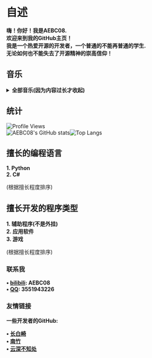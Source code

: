 # 自述
**嗨！你好！我是AEBC08.**  
**欢迎来到我的GitHub主页！**  
**我是一个热爱开源的开发者，一个普通的不能再普通的学生.**  
**无论如何也不能失去了开源精神的崇高信仰！**
## 音乐
<details>
  <summary><strong>全部音乐(因为内容过长才收起)</strong></summary>
  <details>
  <summary><strong>音乐</strong></summary>
  <details>
  <summary><strong>For ya</strong></summary>
  
  
  https://github.com/AEBC08/AEBC08/assets/125038182/3023aa69-1e4b-4323-8862-67b788dccf18
  
  </details>
  <details>
  <summary><strong>Hero</strong></summary>


  https://github.com/AEBC08/AEBC08/assets/125038182/4e28f29a-c8c8-4ec6-8d84-dd0f5bfcdafb
  
  </details>
  <details>
  <summary><strong>Slow Down</strong></summary>


  https://github.com/AEBC08/AEBC08/assets/125038182/9aa4d501-1d1d-460a-8798-c7daa0fbdcc1
  
  </details>
  <details>
  <summary><strong>哪里都是你</strong></summary>
  
  
  https://github.com/AEBC08/AEBC08/assets/125038182/424fe506-a155-4ee2-a34a-497a31d56702
  
  </details>
  </details>
  <details>
  <summary><strong>Phigros游戏内音乐</strong></summary>
  这里是详细内容。
  </details>
</details>

## 统计
![Profile Views](https://komarev.com/ghpvc/?username=AEBC08)  
![AEBC08's GitHub stats](https://github-readme-stats.vercel.app/api?username=AEBC08&show_icons=true&theme=radical)![Top Langs](https://github-readme-stats.vercel.app/api/top-langs/?username=AEBC08&layout=compact&theme=radical)
## 擅长的编程语言
**1. Python**  
**2. C#**  
  
(根据擅长程度排序)
## 擅长开发的程序类型
**1. 辅助程序(不是外挂)**  
**2. 应用软件**  
**3. 游戏**  
  
(根据擅长程度排序)
### 联系我
**• [bilibili](https://space.bilibili.com/510197857): AEBC08**  
**• [QQ](https://qm.qq.com/q/thCfA0ofVQ): 3551943226**
### 友情链接
**一些开发者的GitHub:**  
  
**• [长白崎](https://github.com/Changbaiqi)**  
**• [南竹](https://github.com/b4m600)**  
**• [云深不知处](https://github.com/luoguixin)**
